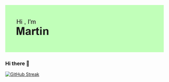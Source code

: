 [![MasterHead](https://github.com/MartinFustes/MartinFustes/blob/main/header.png?raw=true)](https://github.com/MartinFustes/MartinFustes.git)
### Hi there 👋

[![GitHub Streak](https://github-readme-streak-stats.herokuapp.com/?user=MartinFustes)](https://git.io/streak-stats)

